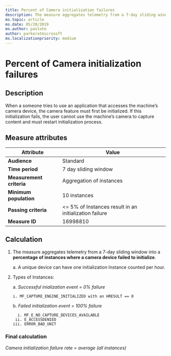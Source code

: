 ```yaml
---
title: Percent of Camera initialization failures
description: The measure aggregates telemetry from a 7-day sliding window into a percentage of instances where a camera device failed to initialize
ms.topic: article
ms.date: 05/20/2019
ms.author: paslote
author: parkeratmicrosoft
ms.localizationpriority: medium
---
```


# Percent of Camera initialization failures

## Description

When a someone tries to use an application that accesses the machine’s camera device, the camera feature must first be initialized. If this initialization fails, the user cannot use the machine’s camera to capture content and must restart initialization process.

## Measure attributes

|Attribute|Value|
|----|----|
|**Audience**|Standard|
|**Time period**|7 day sliding window|
|**Measurement criteria**|Aggregation of instances|
|**Minimum population**|10 instances|
|**Passing criteria**|<= 5% of Instances result in an initialization failure|
|**Measure ID**|16998810|

## Calculation

1. The measure aggregates telemetry from a 7-day sliding window into a **percentage of instances where a camera device failed to initialize**.

   a. A unique device can have one initialization Instance counted per hour.

2. Types of Instances:

   a. *Successful inialization event = 0% failure*

       i. MF_CAPTURE_ENGINE_INITIALIZED with an HRESULT == 0

   b. *Failed initialization event = 100% failure*

         i. MF_E_NO_CAPTURE_DEVICES_AVAILABLE
        ii. E_ACCESSDENIED
       iii. ERROR_BAD_UNIT

### Final calculation

*Camera initialization failure rate = average (all instances)*
